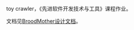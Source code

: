 toy crawler，《先进软件开发技术与工具》课程作业。

文档见[BroodMother设计文档](http://broodmother.googlecode.com/files/BroodMother%E6%96%87%E6%A1%A3.doc)。